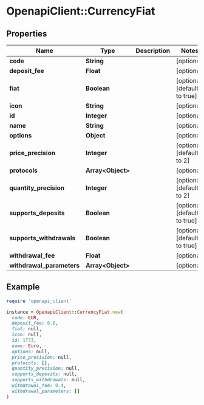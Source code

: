 # OpenapiClient::CurrencyFiat

## Properties

| Name | Type | Description | Notes |
| ---- | ---- | ----------- | ----- |
| **code** | **String** |  | [optional] |
| **deposit_fee** | **Float** |  | [optional] |
| **fiat** | **Boolean** |  | [optional][default to true] |
| **icon** | **String** |  | [optional] |
| **id** | **Integer** |  | [optional] |
| **name** | **String** |  | [optional] |
| **options** | **Object** |  | [optional] |
| **price_precision** | **Integer** |  | [optional][default to 2] |
| **protocols** | **Array&lt;Object&gt;** |  | [optional] |
| **quantity_precision** | **Integer** |  | [optional][default to 2] |
| **supports_deposits** | **Boolean** |  | [optional][default to true] |
| **supports_withdrawals** | **Boolean** |  | [optional][default to true] |
| **withdrawal_fee** | **Float** |  | [optional] |
| **withdrawal_parameters** | **Array&lt;Object&gt;** |  | [optional] |

## Example

```ruby
require 'openapi_client'

instance = OpenapiClient::CurrencyFiat.new(
  code: EUR,
  deposit_fee: 0.0,
  fiat: null,
  icon: null,
  id: 1773,
  name: Euro,
  options: null,
  price_precision: null,
  protocols: [],
  quantity_precision: null,
  supports_deposits: null,
  supports_withdrawals: null,
  withdrawal_fee: 0.4,
  withdrawal_parameters: []
)
```

